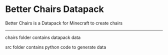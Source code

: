 # Better Chairs Datapack

Better Chairs is a Datapack for Minecraft to create chairs

---

chairs folder contains datapack data

src folder contains python code to generate data

